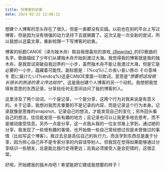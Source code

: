 ```yaml
---
title: 写博客的初衷
date: 2024-02-22 22:08:12
---
```

想建个人博客的念头存在了很久，但是一直都没有实践。以前也在别的平台上写过博客，但是因为没有很强的动力坚持下去就搁置了。这次又是一次全新的尝试，所以我想以这篇文章，重新梳理一下写博客的初衷。

博客的标题CANOE（译为独木舟）取自我很喜欢的游戏[《Rewrite》](https://www.douban.com/game/10770257/)的ED歌曲的名字。歌曲描绘了少年们从建独木舟开始到渡过大海。我觉得我的博客就是我的独木舟，是我尝试突破自我边界的一小步，虽然独木舟不能让我渡过大海，但是它是必要的一小步，蕴藏着可能性。副标题是：{%cq%}この長い長い旅の その意味を 君に届けたい{%endcq%}这是CANOE里面一句歌词，意思是“*想要把这段很长很长的旅途的意义传达给你*”。这是我创建个人博客的另一个动机，我想把我觉得有意思的东西记录，分享给任何无意间访问了我的博客的人。

这里涉及了两个动词，一个是记录，一个是分享，这两个行为对我来说是有意义的。关于记录，我想对我而言重要的不是记录的内容，而是记录这个行为本身。记录就像是思维的snapshot，记录自己的想法，才能发现自己的变化；另外回头看自己的想法，往往能发现一些有趣的地方；且记录也可以让我更多地去思考，而不是被动接受信息。另外一点是分享，这一点我从我的一位友邻身上学到，通过她的分享，我发现了一些很有趣的事情，也开始做一些自己曾经想过但是未曾做过的事情（比如写这个博客）。我过去总是高估自己的执行力，而且学到东西总是羞于分享，因为担心自己并不是专家分享的内容误导别人。但我现在觉得如果能够通过分享结识一些朋友，总是能比独行走得更远；且我必须接受人是会犯错的，这很正常。

好啦，开始建我的独木舟吧！希望能把它建成我想要的样子！
